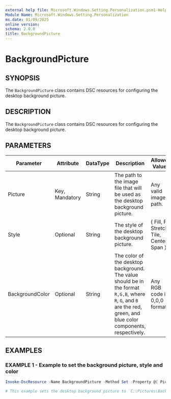 ```yaml
---
external help file: Microsoft.Windows.Setting.Personalization.psm1-Help.xml
Module Name: Microsoft.Windows.Setting.Personalization
ms.date: 01/09/2025
online version:
schema: 2.0.0
title: BackgroundPicture
---
```


# BackgroundPicture

## SYNOPSIS

The `BackgroundPicture` class contains DSC resources for configuring the desktop background picture.

## DESCRIPTION

The `BackgroundPicture` class contains DSC resources for configuring the desktop background picture.

## PARAMETERS

| **Parameter**   | **Attribute**  | **DataType** | **Description**                                                                                                                                                      | **Allowed Values**                         |
| --------------- | -------------- | ------------ | -------------------------------------------------------------------------------------------------------------------------------------------------------------------- | ------------------------------------------ |
| Picture         | Key, Mandatory | String       | The path to the image file that will be used as the desktop background picture.                                                                                      | Any valid image path.                      |
| Style           | Optional       | String       | The style of the desktop background picture.                                                                                                                         | { Fill, Fit, Stretch, Tile, Center, Span } |
| BackgroundColor | Optional       | String       | The color of the desktop background. The value should be in the format `R,G,B`, where `R`, `G`, and `B` are the red, green, and blue color components, respectively. | Any RGB code in 0,0,0 format.              |

## EXAMPLES

### EXAMPLE 1 - Example to set the background picture, style and color

```powershell
Invoke-DscResource -Name BackgroundPicture -Method Set -Property @{ Picture = 'C:\Pictures\Background.jpg'; Style = 'Fill'; BackgroundColor = '255,255,255' }

# This example sets the desktop background picture to `C:\Pictures\Background.jpg` with the `Fill` style and white background color.
```
